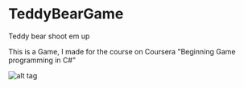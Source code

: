 # TeddyBearGame
Teddy bear shoot em up

This is a Game, I made for the course on Coursera "Beginning Game programming in C#"

![alt tag](https://preview.ibb.co/eSqYbF/CMcdlSS.png)
